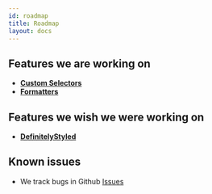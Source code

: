 ```yaml
---
id: roadmap
title: Roadmap
layout: docs
---
```


## Features we are working on

* [**Custom Selectors**](./references/custom-selectors.md)
* [**Formatters**](./references/formatters.md)

## Features we wish we were working on

* [**DefinitelyStyled**](./)

## Known issues

* We track bugs in Github [Issues](https://github.com/wix/stylable/issues?q=is%3Aopen+is%3Aissue+label%3Abug)